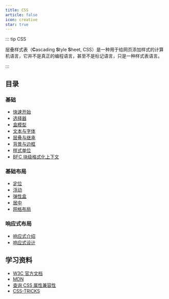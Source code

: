 ```yaml
---
title: CSS
article: false
icon: creative
star: true
---
```


::: tip CSS

层叠样式表（**C**ascading **S**tyle **S**heet, CSS）是一种用于给网页添加样式的计算机语言，它并不是真正的编程语言，甚至不是标记语言，只是一种样式表语言。

:::

## 目录

### 基础

- [快速开始](001-quick-start.md)
- [选择器](002-selector.md)
- [盒模型](003-box-model.md)
- [文本与字体](004-text-font.md)
- [层叠与继承](005-cascade-inheritance.md)
- [背景与边框](006-background-border.md)
- [样式单位](010-unit.md)
- [BFC 块级格式化上下文](./013-BFC.md)

### 基础布局

- [定位](007-position.md)
- [浮动](008-float.md)
- [弹性盒](009-flex.md)
- [居中](011-center.md)
- [网格布局](012-grid.md)

### 响应式布局

- [响应式介绍](./014-responsive-design-intro.md)
- [响应式设计](./015-responsive-design.md)

## 学习资料

- [W3C 官方文档](https://www.w3.org/TR/?tag=css)
- [MDN](https://developer.mozilla.org/zh-CN/docs/Web/CSS/Reference)
- [查询 CSS 属性兼容性](https://caniuse.com/)
- [CSS-TRICKS](https://css-tricks.com/)
